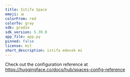 ```yaml
---
title: Istifa Space
emoji: 📊
colorFrom: red
colorTo: gray
sdk: gradio
sdk_version: 5.39.0
app_file: app.py
pinned: false
license: mit
short_description: istifa edecek mi
---
```


Check out the configuration reference at https://huggingface.co/docs/hub/spaces-config-reference
